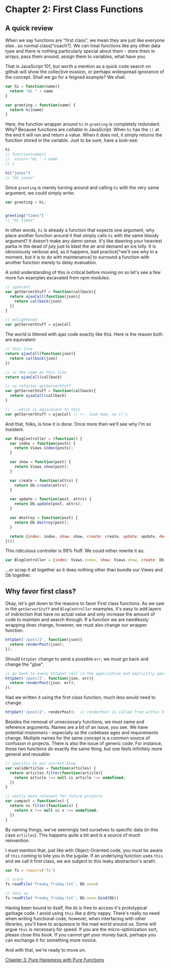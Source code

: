 # Chapter 2: First Class Functions

## A quick review
When we say functions are "first class", we mean they are just like everyone else...so normal class[^coach?]. We can treat functions like any other data type and there is nothing particularly special about them - store them in arrays, pass them around, assign them to variables, what have you.

That is JavaScript 101, but worth a mention as a quick code search on github will show the collective evasion, or perhaps widespread ignorance of the concept. Shall we go for a feigned example? We shall.

```js
var hi = function(name){
  return "Hi " + name
}

var greeting = function(name) {
  return hi(name)
}
```

Here, the function wrapper around `hi` in `greeting` is completely redundant. Why? Because functions are *callable* in JavaScript. When `hi` has the `()` at the end it will run and return a value. When it does not, it simply returns the function stored in the variable. Just to be sure, have a look-see:


```js
hi
// function(name){
//  return "Hi " + name
// }

hi("jonas")
// "Hi jonas"
```

Since `greeting` is merely turning around and calling `hi` with the very same argument, we could simply write:

```js
var greeting = hi;


greeting("times")
// "Hi times"
```

In other words, `hi` is already a function that expects one argument, why place another function around it that simply calls `hi` with the same bloody argument? It doesn't make any damn sense. It's like dawning your heaviest parka in the dead of july just to blast the air and demand an ice lolly. It is obnoxiously verbose and, as it happens, bad practice[^we'll see why in a moment, but it is to do with maintenance] to surround a function with another function merely to delay evaluation. 

A solid understanding of this is critical before moving on so let's see a few more fun examples excavated from npm modules.

```js
// ignorant
var getServerStuff = function(callback){
  return ajaxCall(function(json){
    return callback(json)
  })
}

// enlightened
var getServerStuff = ajaxCall
```

The world is littered with ajax code exactly like this. Here is the reason both are equivalent:

```js
// this line
return ajaxCall(function(json){
  return callback(json)
})

// is the same as this line
return ajaxCall(callback)

// so refactor getServerStuff
var getServerStuff = function(callback){
  return ajaxCall(callback)
}

// ...which is equivalent to this
var getServerStuff = ajaxCall // <-- look mum, no ()'s
```

And that, folks, is how it is done. Once more then we'll see why I'm so insistent.

```js
var BlogController = (function() {
  var index = function(posts) {
    return Views.index(posts);
  }

  var show = function(post) {
    return Views.show(post);
  }

  var create = function(attrs) {
    return Db.create(attrs);
  }

  var update = function(post, attrs) {
    return Db.update(post, attrs);
  }

  var destroy = function(post) {
    return Db.destroy(post);
  }

  return {index: index, show: show, create: create, update: update, destroy: destroy}
})()
```

This ridiculous controller is 99% fluff. We could either rewrite it as:

```js
var BlogController = {index: Views.index, show: Views.show, create: Db.create, update: Db.update, destroy: Db.destroy}
```

...or scrap it all together as it does nothing other than bundle our Views and Db together.

## Why favor first class?

Okay, let's get down to the reasons to favor First class functions. As we saw in the `getServerStuff` and `BlogController` examples, it's easy to add layers of indirection that have no actual value and only increase the amount of code to maintain and search through. If a function we are needlessly wrapping does change, however, we must also change our wrapper function.

```js
httpGet('/post/2', function(json){
  return renderPost(json);
});
```

Should `httpGet` change to send a possible `err`, we must go back and change the "glue".

```js
// go back to every httpGet call in the application and explicitly pass err along.
httpGet('/post/2', function(json, err){
  return renderPost(json, err);
});
```

Had we written it using the first class function, much less would need to change:

```js
httpGet('/post/2', renderPost);  // renderPost is called from within httpGet with however many arguments it wants
```

Besides the removal of unnecessary functions, we must name and reference arguments. Names are a bit of an issue, you see. We have potential misnomers - especially as the codebase ages and requirements change. Multiple names for the same concept is a common source of confusion in projects. There is also the issue of generic code. For instance, these two functions do exactly the same thing, but one feels infinitely more general and reusable:

```js
// specific to our current blog
var validArticles = function(articles) {
  return articles.filter(function(article){
    return article !== null && article !== undefined;
  })
}

// vastly more relevant for future projects
var compact = function(xs) {
  return xs.filter(function(x) {
    return x !== null && x !== undefined;
  })
}
```

By naming things, we've seemingly tied ourselves to specific data (in this case `articles`). This happens quite a bit and is a source of much reinvention.

I must mention that, just like with Object-Oriented code, you must be aware of `this` coming to bite you in the jugular. If an underlying function uses `this` and we call it first class, we are subject to this leaky abstraction's wrath.

```js
var fs = require('fs')

// scary
fs.readFile('freaky_friday.txt', Db.save)

// less so
fs.readFile('freaky_friday.txt', Db.save.bind(Db))

```

Having been bound to itself, the `Db` is free to access it's prototypical garbage code. I avoid using `this` like a dirty nappy. There's really no need when writing functional code, however, when interfacing with other libraries, you'll have to acquiesce to the mad world around us. Some will argue `this` is necessary for speed. If you are the micro-optimization sort, please close this book. If you cannot get your money back, perhaps you can exchange it for something more novice.

And with that, we're ready to move on.

[Chapter 3: Pure Happiness with Pure Functions](ch3.md)
